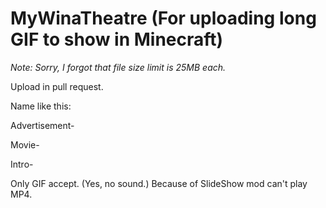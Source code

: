 # MyWinaTheatre (For uploading long GIF to show in Minecraft)

*Note: Sorry, I forgot that file size limit is 25MB each.*

Upload in pull request.

Name like this:

Advertisement-<name>

Movie-<name>

Intro-<name>

Only GIF accept. (Yes, no sound.)
Because of SlideShow mod can't play MP4.
